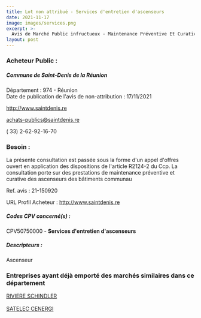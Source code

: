```yaml
---
title: Lot non attribué - Services d'entretien d'ascenseurs
date: 2021-11-17
image: images/services.png
excerpt: >-
  Avis de Marché Public infructueux - Maintenance Préventive Et Curative Des Ascenseurs Des Bâtiments Communaux De La Ville De Saint-Denis
layout: post
---
```


### Acheteur Public :
##### Commune de Saint-Denis de la Réunion
Département : 974 - Réunion<br/>
Date de publication de l'avis de non-attribution : 17/11/2021


http://www.saintdenis.re

achats-publics@saintdenis.re

( 33) 2-62-92-16-70
### Besoin :

La présente consultation est passée sous la forme d'un appel d'offres ouvert en application des dispositions de l'article R2124-2 du Ccp. La consultation porte sur des prestations de maintenance préventive et curative des ascenseurs des bâtiments communau

Ref. avis : 21-150920

URL Profil Acheteur : http://www.saintdenis.re

##### Codes CPV concerné(s) :
CPV50750000 - **Services d'entretien d'ascenseurs** <br/>

##### Descripteurs :
Ascenseur <br/>

### Entreprises ayant déjà emporté des marchés similaires dans ce département
<a href="/entreprise-554/siren-398160366">RIVIERE SCHINDLER</a><br/><br/>
<a href="/entreprise-580/siren-828503417">SATELEC CENERGI</a><br/><br/>
